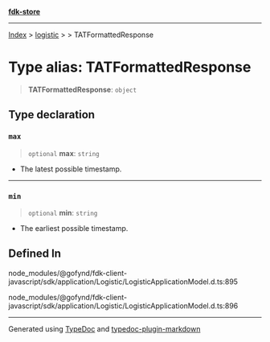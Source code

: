 [**fdk-store**](../../../README.md)
***

[Index](../../../API.md) > [logistic](../../README.md) > [<internal>](../README.md) > TATFormattedResponse

# Type alias: TATFormattedResponse

> **TATFormattedResponse**: `object`

## Type declaration

### `max`

> `optional` **max**: `string`

- The latest possible timestamp.

***

### `min`

> `optional` **min**: `string`

- The earliest possible timestamp.

## Defined In

node\_modules/@gofynd/fdk-client-javascript/sdk/application/Logistic/LogisticApplicationModel.d.ts:895

node\_modules/@gofynd/fdk-client-javascript/sdk/application/Logistic/LogisticApplicationModel.d.ts:896

***
Generated using [TypeDoc](https://typedoc.org/) and [typedoc-plugin-markdown](https://www.npmjs.com/package/typedoc-plugin-markdown)
